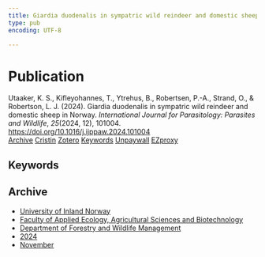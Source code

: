 ```yaml
---
title: Giardia duodenalis in sympatric wild reindeer and domestic sheep in Norway
type: pub
encoding: UTF-8

---
```

<h1>Publication</h1>
<article id="csl-bib-container-EW239GHN" class="csl-bib-container">
  <div class="csl-bib-body"> <div class="csl-entry">Utaaker, K. S., Kifleyohannes, T., Ytrehus, B., Robertsen, P.-A., Strand, O., &#38; Robertson, L. J. (2024). Giardia duodenalis in sympatric wild reindeer and domestic sheep in Norway. <i>International Journal for Parasitology: Parasites and Wildlife</i>, <i>25</i>(2024, 12), 101004. <a href="https://doi.org/10.1016/j.ijppaw.2024.101004">https://doi.org/10.1016/j.ijppaw.2024.101004</a></div> </div>
  <div class="csl-bib-buttons">
    <a href="#taxonomy-article-EW239GHN" alt="archive" class="csl-bib-button">Archive</a>
    <a href="https://app.cristin.no/results/show.jsf?id=2316661" alt="Cristin" class="csl-bib-button">Cristin</a>
    <a href="http://zotero.org/groups/5881554/items/EW239GHN" alt="Zotero" class="csl-bib-button">Zotero</a>
    <a href="#keywords-article-EW239GHN" alt="keywords" class="csl-bib-button">Keywords</a>
    <a href="https://doi.org/10.1016/j.ijppaw.2024.101004" alt="Unpaywall" class="csl-bib-button">Unpaywall</a>
    <a href="https://doi.org/10.1016/j.ijppaw.2024.101004" alt="EZproxy" class="csl-bib-button">EZproxy</a>
  </div>
  <div id="csl-bib-meta-container-EW239GHN"></div>
</article>
<div id="csl-bib-meta-EW239GHN" class="csl-bib-meta">
  <article id="keywords-article-EW239GHN" class="keywords-article">
    <h1>Keywords</h1>
    
  </article>
  <article id="taxonomy-article-EW239GHN" class="taxonomy-article">
    <h1>Archive</h1>
    <ul>
      <li><a href="{{< params subfolder >}}en/archive/?key=3DCRN523">University of Inland Norway</a></li>
      <li><a href="{{< params subfolder >}}en/archive/?key=T77LXH6D">Faculty of Applied Ecology, Agricultural Sciences and Biotechnology</a></li>
      <li><a href="{{< params subfolder >}}en/archive/?key=7TRARPE3">Department of Forestry and Wildlife Management</a></li>
      <li><a href="{{< params subfolder >}}en/archive/?key=A4XX8HDP">2024</a></li>
      <li><a href="{{< params subfolder >}}en/archive/?key=95EJUHS3">November</a></li>
    </ul>
  </article>
</div>
